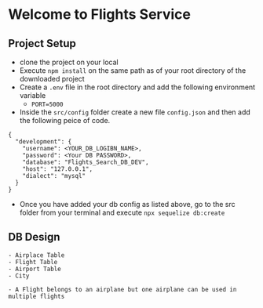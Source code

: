 # Welcome to Flights Service

## Project Setup
- clone the project on your local
- Execute `npm install` on the same path as of your root directory of the downloaded project
- Create a `.env` file in the root directory and add the following environment variable
    - `PORT=5000`
- Inside the `src/config` folder create a new file `config.json` and then add the following peice of code.

```
{
  "development": {
    "username": <YOUR_DB_LOGIBN_NAME>,
    "password": <Your DB PASSWORD>,
    "database": "Flights_Search_DB_DEV",
    "host": "127.0.0.1",
    "dialect": "mysql"
  }
}

  ```
- Once you have added your db config as listed above, go to the src folder from your terminal and execute `npx sequelize db:create`

## DB Design
    - Airplace Table
    - Flight Table
    - Airport Table
    - City 

    - A Flight belongs to an airplane but one airplane can be used in multiple flights
